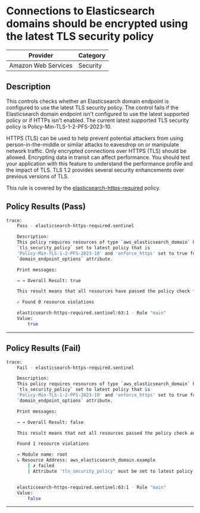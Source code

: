 # Connections to Elasticsearch domains should be encrypted using the latest TLS security policy

| Provider            | Category  |
| ------------------- | --------  |
| Amazon Web Services |  Security |

## Description

This controls checks whether an Elasticsearch domain endpoint is configured to use the latest TLS security policy. The control fails if the Elasticsearch domain endpoint isn't configured to use the latest supported policy or if HTTPs isn't enabled. The current latest supported TLS security policy is Policy-Min-TLS-1-2-PFS-2023-10.

HTTPS (TLS) can be used to help prevent potential attackers from using person-in-the-middle or similar attacks to eavesdrop on or manipulate network traffic. Only encrypted connections over HTTPS (TLS) should be allowed. Encrypting data in transit can affect performance. You should test your application with this feature to understand the performance profile and the impact of TLS. TLS 1.2 provides several security enhancements over previous versions of TLS.

This rule is covered by the [elasticsearch-https-required](https://github.com/hashicorp/policy-library-NIST-Policy-Set-for-AWS-Terraform/blob/main/policies/elasticsearch/elasticsearch-https-required.sentinel) policy.

## Policy Results (Pass)

```bash
trace:
    Pass - elasticsearch-https-required.sentinel

    Description:
    This policy requires resources of type `aws_elasticsearch_domain` have the
    `tls_security_policy` set to latest policy that is
    'Policy-Min-TLS-1-2-PFS-2023-10' and 'enforce_https' set to true for
    `domain_endpoint_options` attribute.

    Print messages:

    → → Overall Result: true

    This result means that all resources have passed the policy check for the policy elasticsearch-https-required.

    ✓ Found 0 resource violations

    elasticsearch-https-required.sentinel:63:1 - Rule "main"
    Value:
        true
```

---

## Policy Results (Fail)

```bash
trace:
    Fail - elasticsearch-https-required.sentinel

    Description:
    This policy requires resources of type `aws_elasticsearch_domain` have the
    `tls_security_policy` set to latest policy that is
    'Policy-Min-TLS-1-2-PFS-2023-10' and 'enforce_https' set to true for
    `domain_endpoint_options` attribute.

    Print messages:

    → → Overall Result: false

    This result means that not all resources passed the policy check and the protected behavior is not allowed for the policy elasticsearch-https-required.

    Found 1 resource violations

    → Module name: root
    ↳ Resource Address: aws_elasticsearch_domain.example
        | ✗ failed
        | Attribute 'tls_security_policy' must be set to latest policy that is 'Policy-Min-TLS-1-2-PFS-2023-10' and 'enforce_https' set to true for the attribute 'domain_endpoint_options' for 'aws_elasticsearch_domain' resources. Refer to https://docs.aws.amazon.com/securityhub/latest/userguide/es-controls.html#es-8 for more details.


    elasticsearch-https-required.sentinel:63:1 - Rule "main"
    Value:
        false
```

---
